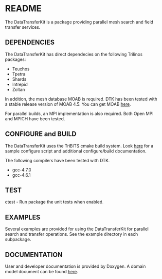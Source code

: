 README
======

The DataTransferKit is a package providing parallel mesh search and
field transfer services.


DEPENDENCIES
------------

The DataTransferKit has direct dependecies on the following Trilinos packages:

* Teuchos
* Tpetra
* Shards
* Intrepid
* Zoltan

In addition, the mesh database MOAB is required. DTK has been tested
with a stable release version of MOAB 4.5. You can get MOAB [here](http://trac.mcs.anl.gov/projects/ITAPS/wiki/MOAB).

For parallel builds, an MPI implementation is also required. Both Open
MPI and MPICH have been tested.


CONFIGURE and BUILD
-------------------

The DataTransferKit uses the TriBITS cmake build system. Look [here](https://github.com/CNERG/DataTransferKit/tree/dev/doc/build_notes) for a sample configure script and additional configure/build documentation.

The following compilers have been tested with DTK.

* gcc-4.7.0
* gcc-4.6.1


TEST
----

ctest - Run package the unit tests when enabled.


EXAMPLES
--------

Several examples are provided for using the DataTransferKit for
parallel search and transfer operations. See the example directory in
each subpackage.


DOCUMENTATION
-------------

User and developer documentation is provided by Doxygen. A domain
model document can be found [here](https://github.com/CNERG/DataTransferKit/tree/dev/doc/domain_model).